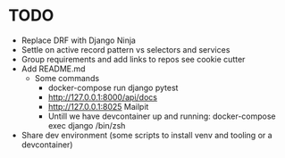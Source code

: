 # TODO

- Replace DRF with Django Ninja
- Settle on active record pattern vs selectors and services
- Group requirements and add links to repos see cookie cutter
- Add README.md
  - Some commands
    - docker-compose run django pytest
    - http://127.0.0.1:8000/api/docs
    - http://127.0.0.1:8025 Mailpit
    - Untill we have devcontainer up and running: docker-compose exec django /bin/zsh
- Share dev environment (some scripts to install venv and tooling or a devcontainer)
